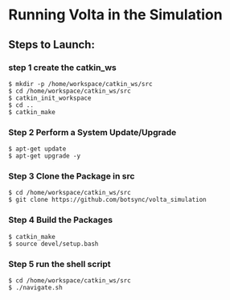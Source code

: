 # Running Volta in the Simulation

## Steps to Launch:
### step 1 create the catkin_ws
```
$ mkdir -p /home/workspace/catkin_ws/src
$ cd /home/workspace/catkin_ws/src
$ catkin_init_workspace
$ cd ..
$ catkin_make
```

### Step 2 Perform a System Update/Upgrade
```
$ apt-get update
$ apt-get upgrade -y
```
### Step 3 Clone the Package in src
```
$ cd /home/workspace/catkin_ws/src
$ git clone https://github.com/botsync/volta_simulation
```
### Step 4 Build the Packages
```
$ catkin_make
$ source devel/setup.bash
```
### Step 5 run the shell script
```
$ cd /home/workspace/catkin_ws/src
$ ./navigate.sh 
```

